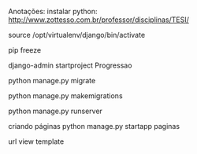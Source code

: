 Anotações:
instalar python:
http://www.zottesso.com.br/professor/disciplinas/TESI/

source /opt/virtualenv/django/bin/activate

pip freeze

django-admin startproject Progressao

python manage.py migrate

python manage.py makemigrations




python manage.py runserver


criando páginas
python manage.py startapp paginas



url
view
template
